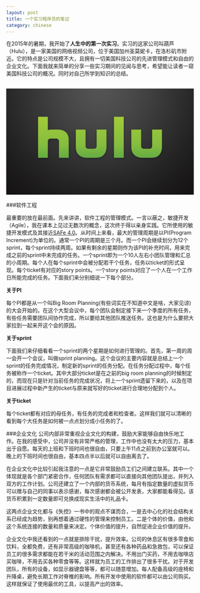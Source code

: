 ```yaml
---
layout: post
title: 一个实习程序员的笔记
category: chinese
---
```


在2015年的暑期，我开始了**人生中的第一次实习**。实习的这家公司叫葫芦（Hulu），是一家美国的网络视频公司，位于美国加州圣莫妮卡，在洛杉矶市附近。它的特点是公司规模不大，且拥有一切美国科技公司的先进管理模式和自由的企业文化。下面我就来简单的分享一些实习期间的见闻与思考，希望能让读者一窥美国科技公司的概况。同时对自己所学到知识的总结。
<div class="row">
<div class="col-lg-12">
      <div class="thumbnail">
          <img src="/img/intern1.jpg">
      </div>
</div>
</div>

###软件工程

最重要的放在最前面。先来讲讲，软件工程的管理模式。一言以蔽之，敏捷开发（Agile），我在课本上见过无数次的概念，这次终于得以亲身实践。它所使用的敏捷开发模式及其接近[SAFe 4.0](http://www.scaledagileframework.com/welcome-to-safe-40/)。从时间上来看，最大的管理周期是以PI(Program Increment)为单位的。通常一个PI的周期是三个月。而一个PI会继续划分为12个sprint，每个sprint持续两周。如果有剩余的星期则作为该PI的补充时间，用来完成之前的sprint中未完成的任务。一个sprint即为一个10人左右小团队管理和汇总的小周期。每个人在每个sprint中会被分配若干个任务，任务以ticket的形式呈现。每个ticket有对应的story points。一个story points对应了一个人在一个工作日所能完成的任务。下面我们来分别细说一下每个部分。

**关于PI**

每个PI都是从一个叫Big Room Planning(有些词实在不知道中文是啥，大家见谅)的大会开始的。在这个大型会议中，每个团队会制定接下来一个季度的所有任务，有些任务需要团队间协作完成，所以要给其他团队推送任务。这也是为什么要把大家拉到一起来开这个会的原因。

**关于sprint**

下面我们来仔细看看一个sprint的两个星期是如何进行管理的。首先，第一周的周一会开一个会议，叫做sprint planning。这个会议的主要内容就是总结上一个sprint的任务完成情况，制定新的sprint的任务分配。在任务分配过程中，每个任务被称作一个ticket。其中大部分ticket是在之前的big room planning的时候制定的，而现在只是针对当前任务的完成状况，将上一个sprint遗留下来的，以及在项目进展过程中新产生的ticket与原来就写好的ticket进行合理地分配到个人。

**关于ticket**

每个ticket都有对应的母任务，有任务的完成者和检查者。这样我们就可以清晰的看到每个大任务是如何被一点点划分成小任务的了。

###企业文化
公司内部非常重视企业文化的构建，鼓励大家能够自由快乐地工作。在我的感受中，公司并没有非常严格的管理，工作中也没有太大的压力，基本出于自愿。每天的上班和下班时间也很自由，只要上午11点之前到办公室就可以。晚上的下班时间也很自由，基本四点半以后就可以自由离去了。

在企业文化中比较引起我注意的一点是它非常鼓励员工们之间建立联系。其中一个体现就是各个部门紧密合作，任何团队有需求都可以直接向其他团队提出，并列入双方的工作计划。公司还建立了一个内部的货币系统，每月有指定数量的虚拟货币可以赠与自己的同事以表示感谢，每次感谢都会被公开发表，大家都能看得见。该货币积累到一定数量即可兑换成现实生活中的礼品卡。

这两点企业文化都与《失控》一书中的观点不谋而合，一是去中心化的社会结构关系已经成为趋势，别再想着通过硬性的管理来控制员工。二是个体的价值，由他和这个系统连接的数量和质量来决定。个体价值的提升，自然促进企业价值的提升。

企业文化中我还看到的一点就是排除干扰，提升效率。公司的休息区有很多零食和饮料，全都免费，还有非常高级的咖啡机，甚至还有各种药品和急救包，可以保证员工的很多需求都能在若干米的活动范围之内解决。不用出门买药，不用去咖啡店买咖啡，不用去买各种零食等等。这样就为员工的工作排出了很多干扰。对于开发团队，所有的设备，如显示器键盘等等，都可以随意增加。每人配备高级的座椅和升降桌，避免长期工作对脊椎的影响。所有开发中使用的软件都可以由公司购买。这样就保证了使用最优的工具，以提高产出的效率。
